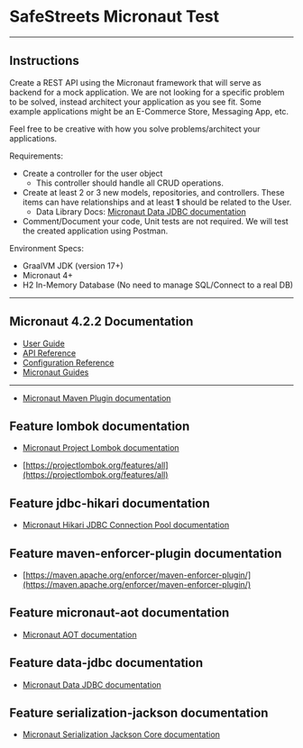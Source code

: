 # SafeStreets Micronaut Test

---

## Instructions

Create a REST API using the Micronaut framework that will serve as backend for a mock application. 
We are not looking for a specific problem to be solved, instead architect your application as you see fit. Some example 
applications might be an E-Commerce Store, Messaging App, etc.  

Feel free to be creative with how you solve problems/architect your applications.

Requirements:
- Create a controller for the user object
  - This controller should handle all CRUD operations.
- Create at least 2 or 3 new models, repositories, and controllers. These items can have relationships and at least **1** should be related to the User.
  - Data Library Docs: [Micronaut Data JDBC documentation](https://micronaut-projects.github.io/micronaut-data/latest/guide/index.html#jdbc)
- Comment/Document your code, Unit tests are not required. We will test the created application using Postman.

Environment Specs:
- GraalVM JDK (version 17+)
- Micronaut 4+
- H2 In-Memory Database (No need to manage SQL/Connect to a real DB)


---



## Micronaut 4.2.2 Documentation

- [User Guide](https://docs.micronaut.io/4.2.2/guide/index.html)
- [API Reference](https://docs.micronaut.io/4.2.2/api/index.html)
- [Configuration Reference](https://docs.micronaut.io/4.2.2/guide/configurationreference.html)
- [Micronaut Guides](https://guides.micronaut.io/index.html)

---

- [Micronaut Maven Plugin documentation](https://micronaut-projects.github.io/micronaut-maven-plugin/latest/)

## Feature lombok documentation

- [Micronaut Project Lombok documentation](https://docs.micronaut.io/latest/guide/index.html#lombok)

- [https://projectlombok.org/features/all](https://projectlombok.org/features/all)

## Feature jdbc-hikari documentation

- [Micronaut Hikari JDBC Connection Pool documentation](https://micronaut-projects.github.io/micronaut-sql/latest/guide/index.html#jdbc)

## Feature maven-enforcer-plugin documentation

- [https://maven.apache.org/enforcer/maven-enforcer-plugin/](https://maven.apache.org/enforcer/maven-enforcer-plugin/)

## Feature micronaut-aot documentation

- [Micronaut AOT documentation](https://micronaut-projects.github.io/micronaut-aot/latest/guide/)

## Feature data-jdbc documentation

- [Micronaut Data JDBC documentation](https://micronaut-projects.github.io/micronaut-data/latest/guide/index.html#jdbc)

## Feature serialization-jackson documentation

- [Micronaut Serialization Jackson Core documentation](https://micronaut-projects.github.io/micronaut-serialization/latest/guide/)


